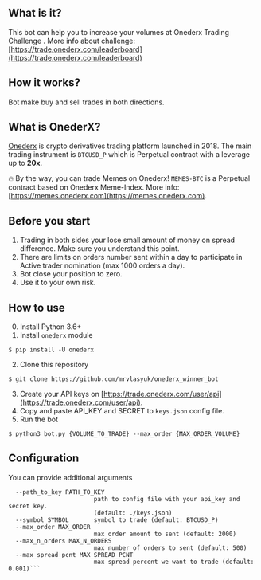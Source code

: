 ## What is it?
This bot can help you to increase your volumes at Onederx Trading Challenge . More info about challenge: [https://trade.onederx.com/leaderboard](https://trade.onederx.com/leaderboard)

## How it works?
Bot make buy and sell trades in both directions. 

## What is OnederX?
[Onederx](https://onederx.com) is crypto derivatives trading platform launched in 2018. The main trading instrument is `BTCUSD_P` which is Perpetual contract with a leverage up to **20x**.

🔥 By the way, you can trade Memes on Onederx! `MEMES-BTC` is a Perpetual contract based on Onederx Meme-Index. More info: [https://memes.onederx.com](https://memes.onederx.com).


## Before you start
1. Trading in both sides your lose small amount of money on spread difference. Make sure you understand this point.
2. There are limits on orders number sent within a day to participate in Active trader nomination (max 1000 orders a day). 
3. Bot close your position to zero.
4. Use it to your own risk.


## How to use
0. Install Python 3.6+
1. Install `onederx` module

`$ pip install -U onederx`

2. Clone this repository

`$ git clone https://github.com/mrvlasyuk/onederx_winner_bot`

3. Create your API keys on [https://trade.onederx.com/user/api](https://trade.onederx.com/user/api). 
4. Copy and paste API_KEY and SECRET to `keys.json` config file.
5. Run the bot

`$ python3 bot.py {VOLUME_TO_TRADE} --max_order {MAX_ORDER_VOLUME}`

## Configuration
You can provide additional arguments

```
  --path_to_key PATH_TO_KEY
                        path to config file with your api_key and secret key.
                        (default: ./keys.json)
  --symbol SYMBOL       symbol to trade (default: BTCUSD_P)
  --max_order MAX_ORDER
                        max order amount to sent (default: 2000)
  --max_n_orders MAX_N_ORDERS
                        max number of orders to sent (default: 500)
  --max_spread_pcnt MAX_SPREAD_PCNT
                        max spread percent we want to trade (default: 0.001)```